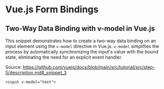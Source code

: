 # Vue.js Form Bindings

## Two-Way Data Binding with v-model in Vue.js

This snippet demonstrates how to create a two-way data binding on an input element using the `v-model` directive in Vue.js. `v-model` simplifies the process by automatically synchronizing the input's value with the bound state, eliminating the need for an explicit event handler.

Source: https://github.com/vuejs/docs/blob/main/src/tutorial/src/step-5/description.md#_snippet_3

```vue-html
<input v-model="text">
```
